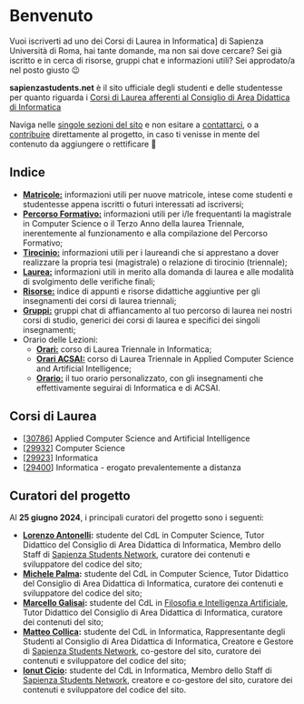 # Benvenuto

Vuoi iscriverti ad uno dei Corsi di Laurea in Informatica] di Sapienza Università di Roma, hai tante domande, ma non sai dove cercare? Sei già iscritto e in cerca di risorse, gruppi chat e informazioni utili? Sei approdato/a nel posto giusto 😉

**sapienzastudents.net** è il sito ufficiale degli studenti e delle studentesse per quanto riguarda i [Corsi di Laurea afferenti al Consiglio di Area Didattica di Informatica](#corsi-di-laurea)

Naviga nelle [singole sezioni del sito](#indice) e non esitare a [contattarci](#curatori-del-progetto), o a [contribuire](/contribuire) direttamente al progetto, in caso ti venisse in mente del contenuto da aggiungere o rettificare 🙂

## Indice

- **[Matricole:](/matricole)** informazioni utili per nuove matricole, intese come studenti e studentesse appena iscritti o futuri interessati ad iscriversi;
- **[Percorso Formativo:](/percorso-formativo)** informazioni utili per i/le frequentanti la magistrale in Computer Science o il Terzo Anno della laurea Triennale, inerentemente al funzionamento e alla compilazione del Percorso Formativo;
- **[Tirocinio:](/tirocinio)** informazioni utili per i laureandi che si apprestano a dover realizzare la propria tesi (magistrale) o relazione di tirocinio (triennale);
- **[Laurea:](/laurea)** informazioni utili in merito alla domanda di laurea e alle modalità di svolgimento delle verifiche finali;
- **[Risorse:](/risorse)** indice di appunti e risorse didattiche aggiuntive per gli insegnamenti dei corsi di laurea triennali;
- **[Gruppi:](/gruppi)** gruppi chat di affiancamento al tuo percorso di laurea nei nostri corsi di studio, generici dei corsi di laurea e specifici dei singoli insegnamenti;
- Orario delle Lezioni:
  - **[Orari:](/orari)** corso di Laurea Triennale in Informatica;
  - **[Orari ACSAI:](/orari/acsai)** corso di Laurea Triennale in Applied Computer Science and Artificial Intelligence;
  - **[Orario:](/orario)** il tuo orario personalizzato, con gli insegnamenti che effettivamente seguirai di Informatica e di ACSAI.

## Corsi di Laurea

- [[30786](https://uniroma1-30786.sapienzastudents.net/home)] Applied Computer Science and Artificial Intelligence
- [[29932](https://uniroma1-29932.sapienzastudents.net/home)] Computer Science
- [[29923](https://uniroma1-29923.sapienzastudents.net/home)] Informatica
- [[29400](https://uniroma1-29400.sapienzastudents.net/home)] Informatica - erogato prevalentemente a distanza

## Curatori del progetto

Al **25 giugno 2024**, i principali curatori del progetto sono i seguenti:

- **[Lorenzo Antonelli](https://github.com/Lorenzoantonelli):** studente del CdL in Computer Science, Tutor Didattico del Consiglio di Area Didattica di Informatica, Membro dello Staff di [Sapienza Students Network](https://hub.sapienzastudents.net/), curatore dei contenuti e sviluppatore del codice del sito;
- **[Michele Palma](https://github.com/palmaaaa):** studente del CdL in Computer Science, Tutor Didattico del Consiglio di Area Didattica di Informatica, curatore dei contenuti e sviluppatore del codice del sito;
- **[Marcello Galisai](https://github.com/marcellogalisai):** studente del CdL in [Filosofia e Intelligenza Artificiale](https://corsidilaurea.uniroma1.it/it/corso/2023/31774/home), Tutor Didattico del Consiglio di Area Didattica di Informatica, curatore dei contenuti del sito;
- **[Matteo Collica](https://github.com/matypist):** studente del CdL in Informatica, Rappresentante degli Studenti al Consiglio di Area Didattica di Informatica, Creatore e Gestore di [Sapienza Students Network](https://hub.sapienzastudents.net/), co-gestore del sito, curatore dei contenuti e sviluppatore del codice del sito;
- **[Ionut Cicio](https://github.com/CuriousCI):** studente del CdL in Informatica, Membro dello Staff di [Sapienza Students Network](https://hub.sapienzastudents.net/), creatore e co-gestore del sito, curatore dei contenuti e sviluppatore del codice del sito.